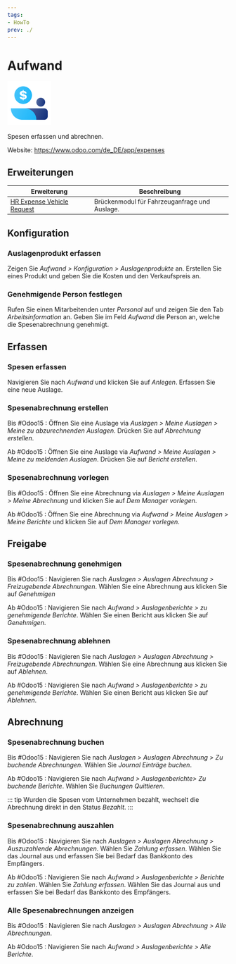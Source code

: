 ```yaml
---
tags:
- HowTo
prev: ./
---
```

# Aufwand
![icons_odoo_hr_expense](assets/icons_odoo_hr_expense.png)

Spesen erfassen und abrechnen.

Website: <https://www.odoo.com/de_DE/app/expenses>

## Erweiterungen

| Erweiterung                                                       | Beschreibung                                  |
| ----------------------------------------------------------------- | --------------------------------------------- |
| [HR Expense Vehicle Request](HR%20Expense%20Vehicle%20Request.md) | Brückenmodul für Fahrzeuganfrage und Auslage. |

## Konfiguration

### Auslagenprodukt erfassen

Zeigen Sie *Aufwand > Konfiguration > Auslagenprodukte* an. Erstellen Sie eines Produkt und geben Sie die Kosten und den Verkaufspreis an.

### Genehmigende Person festlegen

Rufen Sie einen Mitarbeitenden unter *Personal* auf und zeigen Sie den Tab *Arbeitsinformation* an. Geben Sie im Feld *Aufwand* die Person an, welche die Spesenabrechnung genehmigt.

## Erfassen

### Spesen erfassen

Navigieren Sie nach *Aufwand* und klicken Sie auf *Anlegen*. Erfassen Sie eine neue Auslage.

### Spesenabrechnung erstellen

Bis #Odoo15 : Öffnen Sie eine Auslage via *Auslagen > Meine Auslagen > Meine zu abzurechnenden Auslagen*. Drücken Sie auf *Abrechnung erstellen*.

Ab #Odoo15 : Öffnen Sie eine Auslage via *Aufwand > Meine Auslagen > Meine zu meldenden Auslagen*. Drücken Sie auf *Bericht erstellen*.

### Spesenabrechnung vorlegen

Bis #Odoo15 : Öffnen Sie eine Abrechnung via *Auslagen > Meine Auslagen > Meine Abrechnung* und klicken Sie auf *Dem Manager vorlegen*.

Ab #Odoo15 : Öffnen Sie eine Abrechnung via *Aufwand > Meine Auslagen > Meine Berichte* und klicken Sie auf *Dem Manager vorlegen*.

## Freigabe

### Spesenabrechnung genehmigen

Bis #Odoo15 : Navigieren Sie nach *Auslagen > Auslagen Abrechnung > Freizugebende Abrechnungen*. Wählen Sie eine Abrechnung aus klicken Sie auf *Genehmigen*

Ab #Odoo15 : Navigieren Sie nach *Aufwand > Auslagenberichte > zu genehmigende Berichte*. Wählen Sie einen Bericht aus klicken Sie auf *Genehmigen*.

### Spesenabrechnung ablehnen

Bis #Odoo15 : Navigieren Sie nach *Auslagen > Auslagen Abrechnung > Freizugebende Abrechnungen*. Wählen Sie eine Abrechnung aus klicken Sie auf *Ablehnen*.

Ab #Odoo15 : Navigieren Sie nach *Aufwand > Auslagenberichte > zu genehmigende Berichte*. Wählen Sie einen Bericht aus klicken Sie auf *Ablehnen*.

## Abrechnung

### Spesenabrechnung buchen

Bis #Odoo15 : Navigieren Sie nach *Auslagen > Auslagen Abrechnung > Zu buchende Abrechnungen*. Wählen Sie *Journal Einträge buchen*.

Ab #Odoo15 : Navigieren Sie nach *Aufwand > Auslagenberichte> Zu buchende Berichte*. Wählen Sie *Buchungen Quittieren*.

::: tip
Wurden die Spesen vom Unternehmen bezahlt, wechselt die Abrechnung direkt in den Status *Bezahlt*.
:::

### Spesenabrechnung auszahlen

Bis #Odoo15 : Navigieren Sie nach *Auslagen > Auslagen Abrechnung > Auszuzahlende Abrechnungen*. Wählen Sie *Zahlung erfassen*. Wählen Sie das Journal aus und erfassen Sie bei Bedarf das Bankkonto des Empfängers.

Ab #Odoo15 : Navigieren Sie nach *Aufwand > Auslagenberichte > Berichte zu zahlen*. Wählen Sie *Zahlung erfassen*. Wählen Sie das Journal aus und erfassen Sie bei Bedarf das Bankkonto des Empfängers.

### Alle Spesenabrechnungen anzeigen

Bis #Odoo15 : Navigieren Sie nach *Auslagen > Auslagen Abrechnung > Alle Abrechnungen*.

Ab #Odoo15 : Navigieren Sie nach *Aufwand > Auslagenberichte > Alle Berichte*.